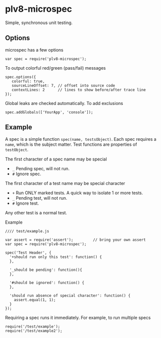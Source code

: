 # plv8-microspec

Simple, synchronous unit testing.


## Options

microspec has a few options

    var spec = require('plv8-microspec');

To output colorful red/green (pass/fail) messages

    spec.options({
       colorful: true,
       sourceLineOffset: 7, // offset into source code
       contextLines: 2      // lines to show before/after trace line
    });

Global leaks are checked automatically. To add exclusions

    spec.addGlobals(['YourApp', 'console']);

## Example

A spec is a simple function `spec(name, testsObject)`.
Each spec requires a `name`, which is the subject matter. Test functions are properties
of `testObject`.

The first character of a spec name may be special

*   `_` Pending spec, will not run.
*   `#` Ignore spec.

The first character of a test name may be special character

*   `+` Run ONLY marked tests. A quick way to isolate 1 or more tests.
*   `_` Pending test, will not run.
*   `#` Ignore test.

Any other test is a normal test.

Example

    //// test/example.js

    var assert = require('assert');         // bring your own assert
    var spec = require('plv8-microspec');

    spec('Test Header', {
      '+should run only this test': function() {
      },

      '_should be pending': function(){
      },

      '#should be ignored': function() {
      },

      'should run absence of special character': function() {
        assert.equal(1, 1);
      }
    });

Requiring a spec runs it immediately. For example, to run multiple specs

    require('/test/example');
    require('/test/example2');

